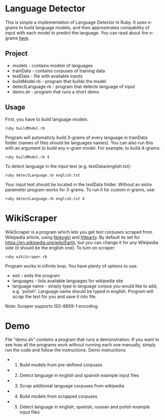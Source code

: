 # Language Detector
This is simple a implementation of Language Detector in Ruby. It uses n-grams to build language models, and then approximates compability of input with each model to predict the language.
You can read about the n-grams [here](https://www.sitepoint.com/natural-language-processing-ruby-n-grams/).

## Project
* models - contains models of languages
* trainData - contains corpuses of training data
* testData - file with available inputs
* buildModel.rb - program that builds the model
* detectLanguage.rb - program that detects language of input
* demo.sh - program that runs a short demo

## Usage
First, you have to build language models.
```
ruby buildModel.rb
```
Program will automaticly build 3-grams of every language in trainData folder (names of files should be languages names).
You can also run this with an argument to build any n-gram model. For example, to build 4-grams:
```
ruby buildModel.rb 4
```
To detect language in the input text (e.g. testData/english.txt):
```
ruby detectLanguage.rb english.txt
```
Your input text should be located in the testData folder.
Without an extra parameter program works for 3-grams. To run it for custom n-grams, use:
```
ruby detectLanguage.rb english.txt 4
```

# WikiScraper
WikiScraper is a program which lets you get text corpuses scraped from Wikipedia article, using [Nokogiri](http://www.nokogiri.org/) and [httparty](https://github.com/jnunemaker/httparty). By default its set for https://en.wikipedia.org/wiki/Earth, but you can change it for any Wikipedia side (it should be the english one).
To turn on scraper:
```
ruby wikiScraper.rb
```
Program works in infinite loop. You have plenty of options to use:
* exit - exits the program
* languages - lists available languages for wikipedia site
* language name - simply type in language corpus you would like to add, e.g. 'polish'. Language name should be typed in english. Program will scrap the text for you and save it into file.

Note: Scraper supports ISO-8859-1 encoding.

# Demo
File "demo.sh" contains a program that runs a demonstration. If you want to see how all the programs work without running each one manually, simply run the code and follow the instructions.
Demo instructions:
* 1. Build models from pre-defined corpuses
* 2. Detect language in english and spanish example input files
* 3. Scrap additional language corpuses from wikipedia
* 4. Build models from scrapped corpuses
* 5. Detect language in english, spanish, russian and polish example input files